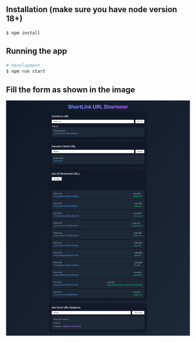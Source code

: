 ## Installation (make sure you have node version 18+)

```bash
$ npm install
```

## Running the app

```bash
# development
$ npm run start
```
## Fill the form as shown in the image

![alt text](plat.png)


            
